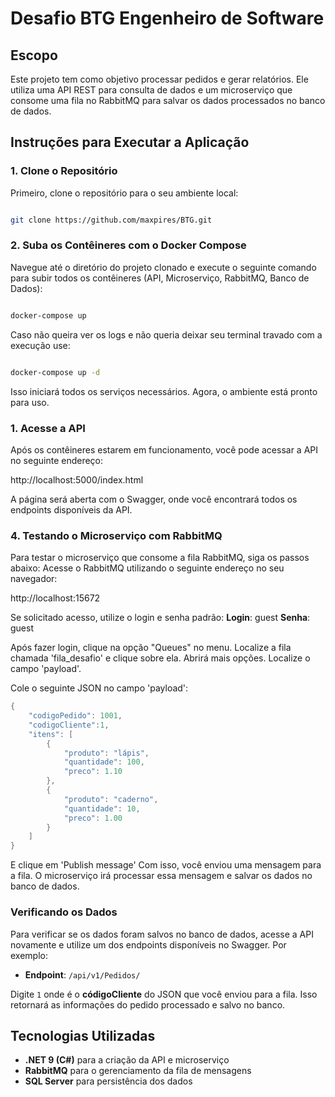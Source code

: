 # Desafio BTG Engenheiro de Software

  

## Escopo

  

Este projeto tem como objetivo processar pedidos e gerar relatórios. Ele utiliza uma API REST para consulta de dados e um microserviço que consome uma fila no RabbitMQ para salvar os dados processados no banco de dados.

  

## Instruções para Executar a Aplicação

  

### 1. Clone o Repositório

  

Primeiro, clone o repositório para o seu ambiente local:

  

```bash

git clone https://github.com/maxpires/BTG.git

```

### 2. Suba os Contêineres com o Docker Compose

Navegue até o diretório do projeto clonado e execute o seguinte comando para subir todos os contêineres (API, Microserviço, RabbitMQ, Banco de Dados):

```bash

docker-compose up

```

Caso não queira ver os logs e não queria deixar seu terminal travado com a execução use:

```bash

docker-compose up -d

```  
Isso iniciará todos os serviços necessários. Agora, o ambiente está pronto para uso.
### 1. Acesse a API

Após os contêineres estarem em funcionamento, você pode acessar a API no seguinte endereço:

  

http://localhost:5000/index.html

  

A página será aberta com o Swagger, onde você encontrará todos os endpoints disponíveis da API.

  

### 4. Testando o Microserviço com RabbitMQ

Para testar o microserviço que consome a fila RabbitMQ, siga os passos abaixo:
Acesse o RabbitMQ utilizando o seguinte endereço no seu navegador:


http://localhost:15672

Se solicitado acesso, utilize o login e senha padrão:
**Login**: guest
**Senha**: guest

Após fazer login, clique na opção "Queues" no menu.
Localize a fila chamada 'fila_desafio' e clique sobre ela.
Abrirá mais opções. Localize o campo 'payload'.

Cole o seguinte JSON no campo 'payload':

```go
{ 
	"codigoPedido": 1001,
	"codigoCliente":1, 
	"itens": [
		{ 
			"produto": "lápis",
			"quantidade": 100,
			"preco": 1.10 
		},
		{ 
			"produto": "caderno",
			"quantidade": 10,
			"preco": 1.00
		}
	]
}
```
E clique em 'Publish message'
Com isso, você enviou uma mensagem para a fila. O microserviço irá processar essa mensagem e salvar os dados no banco de dados.

### Verificando os Dados
Para verificar se os dados foram salvos no banco de dados, acesse a API novamente  e utilize um dos endpoints disponíveis no Swagger. Por exemplo:

-   **Endpoint**: `/api/v1/Pedidos/`

Digite `1` onde é o **códigoCliente** do JSON que você enviou para a fila. Isso retornará as informações do pedido processado e salvo no banco.

## Tecnologias Utilizadas

-   **.NET 9 (C#)** para a criação da API e microserviço
-   **RabbitMQ** para o gerenciamento da fila de mensagens
-   **SQL Server** para persistência dos dados

